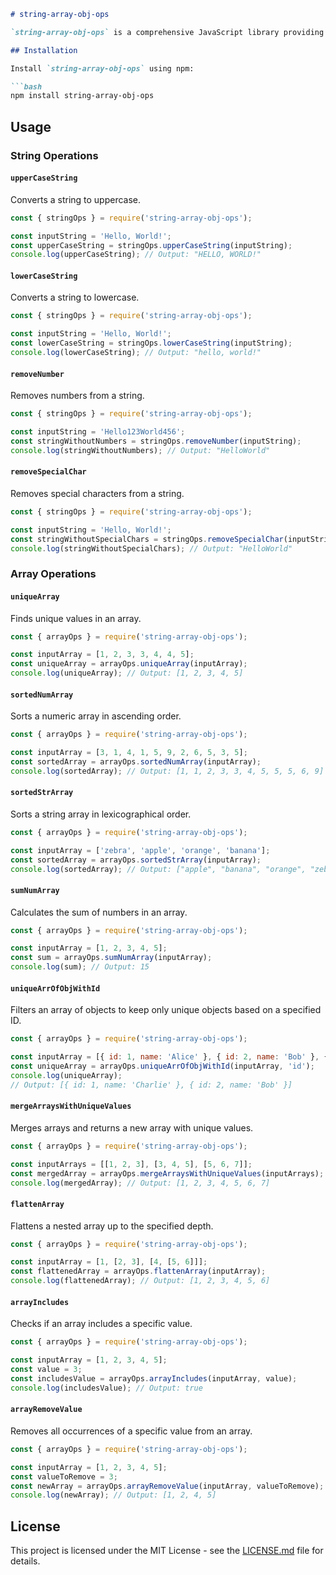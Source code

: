 ```markdown
# string-array-obj-ops

`string-array-obj-ops` is a comprehensive JavaScript library providing a wide range of essential string and array operations. It offers efficient functions for handling strings, including converting them to uppercase or lowercase, removing numbers and special characters, and more. For arrays, it provides operations such as finding unique values, sorting numbers and strings, calculating the sum, handling arrays of objects, merging with unique values, flattening, and managing values.

## Installation

Install `string-array-obj-ops` using npm:

```bash
npm install string-array-obj-ops
```

## Usage

### String Operations

#### `upperCaseString`

Converts a string to uppercase.

```javascript
const { stringOps } = require('string-array-obj-ops');

const inputString = 'Hello, World!';
const upperCaseString = stringOps.upperCaseString(inputString);
console.log(upperCaseString); // Output: "HELLO, WORLD!"
```

#### `lowerCaseString`

Converts a string to lowercase.

```javascript
const { stringOps } = require('string-array-obj-ops');

const inputString = 'Hello, World!';
const lowerCaseString = stringOps.lowerCaseString(inputString);
console.log(lowerCaseString); // Output: "hello, world!"
```

#### `removeNumber`

Removes numbers from a string.

```javascript
const { stringOps } = require('string-array-obj-ops');

const inputString = 'Hello123World456';
const stringWithoutNumbers = stringOps.removeNumber(inputString);
console.log(stringWithoutNumbers); // Output: "HelloWorld"
```

#### `removeSpecialChar`

Removes special characters from a string.

```javascript
const { stringOps } = require('string-array-obj-ops');

const inputString = 'Hello, World!';
const stringWithoutSpecialChars = stringOps.removeSpecialChar(inputString);
console.log(stringWithoutSpecialChars); // Output: "HelloWorld"
```

### Array Operations

#### `uniqueArray`

Finds unique values in an array.

```javascript
const { arrayOps } = require('string-array-obj-ops');

const inputArray = [1, 2, 3, 3, 4, 4, 5];
const uniqueArray = arrayOps.uniqueArray(inputArray);
console.log(uniqueArray); // Output: [1, 2, 3, 4, 5]
```

#### `sortedNumArray`

Sorts a numeric array in ascending order.

```javascript
const { arrayOps } = require('string-array-obj-ops');

const inputArray = [3, 1, 4, 1, 5, 9, 2, 6, 5, 3, 5];
const sortedArray = arrayOps.sortedNumArray(inputArray);
console.log(sortedArray); // Output: [1, 1, 2, 3, 3, 4, 5, 5, 5, 6, 9]
```

#### `sortedStrArray`

Sorts a string array in lexicographical order.

```javascript
const { arrayOps } = require('string-array-obj-ops');

const inputArray = ['zebra', 'apple', 'orange', 'banana'];
const sortedArray = arrayOps.sortedStrArray(inputArray);
console.log(sortedArray); // Output: ["apple", "banana", "orange", "zebra"]
```

#### `sumNumArray`

Calculates the sum of numbers in an array.

```javascript
const { arrayOps } = require('string-array-obj-ops');

const inputArray = [1, 2, 3, 4, 5];
const sum = arrayOps.sumNumArray(inputArray);
console.log(sum); // Output: 15
```

#### `uniqueArrOfObjWithId`

Filters an array of objects to keep only unique objects based on a specified ID.

```javascript
const { arrayOps } = require('string-array-obj-ops');

const inputArray = [{ id: 1, name: 'Alice' }, { id: 2, name: 'Bob' }, { id: 1, name: 'Charlie' }];
const uniqueArray = arrayOps.uniqueArrOfObjWithId(inputArray, 'id');
console.log(uniqueArray);
// Output: [{ id: 1, name: 'Charlie' }, { id: 2, name: 'Bob' }]
```

#### `mergeArraysWithUniqueValues`

Merges arrays and returns a new array with unique values.

```javascript
const { arrayOps } = require('string-array-obj-ops');

const inputArrays = [[1, 2, 3], [3, 4, 5], [5, 6, 7]];
const mergedArray = arrayOps.mergeArraysWithUniqueValues(inputArrays);
console.log(mergedArray); // Output: [1, 2, 3, 4, 5, 6, 7]
```

#### `flattenArray`

Flattens a nested array up to the specified depth.

```javascript
const { arrayOps } = require('string-array-obj-ops');

const inputArray = [1, [2, 3], [4, [5, 6]]];
const flattenedArray = arrayOps.flattenArray(inputArray);
console.log(flattenedArray); // Output: [1, 2, 3, 4, 5, 6]
```

#### `arrayIncludes`

Checks if an array includes a specific value.

```javascript
const { arrayOps } = require('string-array-obj-ops');

const inputArray = [1, 2, 3, 4, 5];
const value = 3;
const includesValue = arrayOps.arrayIncludes(inputArray, value);
console.log(includesValue); // Output: true
```

#### `arrayRemoveValue`

Removes all occurrences of a specific value from an array.

```javascript
const { arrayOps } = require('string-array-obj-ops');

const inputArray = [1, 2, 3, 4, 5];
const valueToRemove = 3;
const newArray = arrayOps.arrayRemoveValue(inputArray, valueToRemove);
console.log(newArray); // Output: [1, 2, 4, 5]
```

## License

This project is licensed under the MIT License - see the [LICENSE.md](LICENSE.md) file for details.
```
